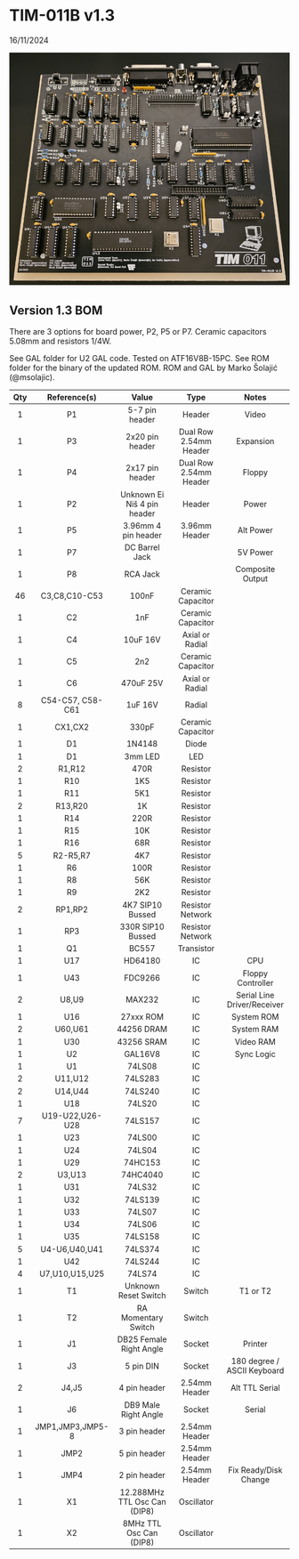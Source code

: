 # TIM-011B v1.3

16/11/2024

![Image of build version 1.3 board in green](https://github.com/Board-Folk/TIM011B/blob/main/images/tim011bv1_3_built_small.png)

## Version 1.3 BOM

There are 3 options for board power, P2, P5 or P7. Ceramic capacitors 5.08mm and resistors 1/4W.

See GAL folder for U2 GAL code. Tested on ATF16V8B-15PC.
See ROM folder for the binary of the updated ROM.
ROM and GAL by Marko Šolajić (@msolajic).

|Qty|Reference(s)|Value|Type|Notes|
|:--:|:--:|:--:|:--:|:--:|
|1|P1|5-7 pin header|Header|Video|
|1|P3|2x20 pin header|Dual Row 2.54mm Header|Expansion|
|1|P4|2x17 pin header|Dual Row 2.54mm Header|Floppy|
|1|P2|Unknown Ei Niš 4 pin header|Header|Power|
|1|P5|3.96mm 4 pin header|3.96mm Header|Alt Power|
|1|P7|DC Barrel Jack||5V Power|
|1|P8|RCA Jack||Composite Output|
|46|C3,C8,C10-C53|100nF|Ceramic Capacitor||
|1|C2|1nF|Ceramic Capacitor||
|1|C4|10uF 16V|Axial or Radial||
|1|C5|2n2|Ceramic Capacitor||
|1|C6|470uF 25V|Axial or Radial||
|8|C54-C57, C58-C61|1uF 16V|Radial||
|1|CX1,CX2|330pF|Ceramic Capacitor||
|1|D1|1N4148|Diode||
|1|D1|3mm LED|LED||
|2|R1,R12|470R|Resistor||
|1|R10|1K5|Resistor||
|1|R11|5K1|Resistor||
|2|R13,R20|1K|Resistor||
|1|R14|220R|Resistor||
|1|R15|10K|Resistor||
|1|R16|68R|Resistor||
|5|R2-R5,R7|4K7|Resistor||
|1|R6|100R|Resistor||
|1|R8|56K|Resistor||
|1|R9|2K2|Resistor||
|2|RP1,RP2|4K7 SIP10 Bussed|Resistor Network||
|1|RP3|330R SIP10 Bussed|Resistor Network||
|1|Q1|BC557|Transistor||
|1|U17|HD64180|IC|CPU|
|1|U43|FDC9266|IC|Floppy Controller|
|2|U8,U9|MAX232|IC|Serial Line Driver/Receiver|
|1|U16|27xxx ROM|IC|System ROM|
|2|U60,U61|44256 DRAM|IC|System RAM|
|1|U30|43256 SRAM|IC|Video RAM|
|1|U2|GAL16V8|IC|Sync Logic|
|1|U1|74LS08|IC||
|2|U11,U12|74LS283|IC||
|2|U14,U44|74LS240|IC||
|1|U18|74LS20|IC||
|7|U19-U22,U26-U28|74LS157|IC||
|1|U23|74LS00|IC||
|1|U24|74LS04|IC||
|1|U29|74HC153|IC||
|2|U3,U13|74HC4040|IC||
|1|U31|74LS32|IC||
|1|U32|74LS139|IC||
|1|U33|74LS07|IC||
|1|U34|74LS06|IC||
|1|U35|74LS158|IC||
|5|U4-U6,U40,U41|74LS374|IC||
|1|U42|74LS244|IC||
|4|U7,U10,U15,U25|74LS74|IC||
|1|T1|Unknown Reset Switch|Switch|T1 or T2|
|1|T2|RA Momentary Switch|Switch||
|1|J1|DB25 Female Right Angle|Socket|Printer|
|1|J3|5 pin DIN|Socket|180 degree / ASCII Keyboard|
|2|J4,J5|4 pin header|2.54mm Header|Alt TTL Serial|
|1|J6|DB9 Male Right Angle|Socket|Serial|
|1|JMP1,JMP3,JMP5-8|3 pin header|2.54mm Header||
|1|JMP2|5 pin header|2.54mm Header||
|1|JMP4|2 pin header|2.54mm Header|Fix Ready/Disk Change|
|1|X1|12.288MHz TTL Osc Can (DIP8)|Oscillator||
|1|X2|8MHz TTL Osc Can (DIP8)|Oscillator||
